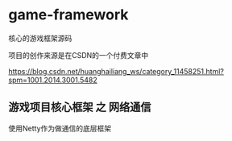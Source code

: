 # game-framework
核心的游戏框架源码

项目的创作来源是在CSDN的一个付费文章中

https://blog.csdn.net/huanghailiang_ws/category_11458251.html?spm=1001.2014.3001.5482


## 游戏项目核心框架 之 网络通信

 使用Netty作为做通信的底层框架
 
 

